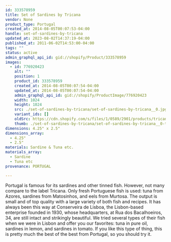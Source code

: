 ```yaml
---
id: 333578959
title: Set of Sardines by Tricana
vendor: None
product_type: Portugal
created_at: 2014-08-05T00:07:53-04:00
handle: set-of-sardines-by-tricana
updated_at: 2023-08-02T14:37:19-04:00
published_at: 2011-06-02T14:53:00-04:00
tags: ""
status: active
admin_graphql_api_id: gid://shopify/Product/333578959
images:
  - id: 776920423
    alt: ""
    position: 1
    product_id: 333578959
    created_at: 2014-08-05T00:07:54-04:00
    updated_at: 2014-08-05T00:07:54-04:00
    admin_graphql_api_id: gid://shopify/ProductImage/776920423
    width: 1024
    height: 1024
    src: ./set-of-sardines-by-tricana/set-of-sardines-by-tricana__0.jpg
    variant_ids: []
    oldSrc: https://cdn.shopify.com/s/files/1/0589/2901/products/tricana2.jpeg?v=1407211674
    thumb: ./set-of-sardines-by-tricana/set-of-sardines-by-tricana__0-thumb.jpg
dimensions: 4.25" x 2.5"
dimensions_array:
  - 4.25"
  - 2.5"
materials: Sardine & Tuna etc.
materials_array:
  - Sardine
  - Tuna etc
provenance: PORTUGAL

---
```


Portugal is famous for its sardines and other tinned fish. However, not many compare to the label Tricana. Only fresh Portuguese fish is used: tuna from Azores, sardines from Matosinhos, and eels from Murtosa. The output is small and of top quality with a large variety of both fish and recipes. It has always been this way at Conserveira de Lisboa, the Lisbon-based enterprise founded in 1930, whose headquarters, at Rua dos Bacalhoeiros, 34, are still intact and strikingly beautiful. We tried several types of their fish when we were in Lisbon and offer you our favorites: tuna in pure oil, sardines in lemon, and sardines in tomato. If you like this type of thing, this is pretty much the best of the best from Portugal, so you should try it.